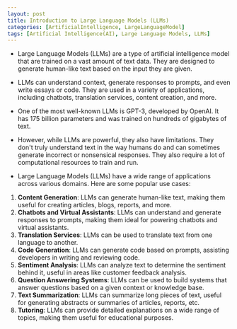 ```yaml
---
layout: post
title: Introduction to Large Language Models (LLMs)
categories: [ArtificialIntelligence, LargeLanguageModel]
tags: [Artificial Intelligence(AI), Large Language Models, LLMs]
---
```


- Large Language Models (LLMs) are a type of artificial intelligence model that are trained on a vast amount of text data. They are designed to generate human-like text based on the input they are given.
- LLMs can understand context, generate responses to prompts, and even write essays or code. They are used in a variety of applications, including chatbots, translation services, content creation, and more.
- One of the most well-known LLMs is GPT-3, developed by OpenAI. It has 175 billion parameters and was trained on hundreds of gigabytes of text.
- However, while LLMs are powerful, they also have limitations. They don't truly understand text in the way humans do and can sometimes generate incorrect or nonsensical responses. They also require a lot of computational resources to train and run.


- Large Language Models (LLMs) have a wide range of applications across various domains. Here are some popular use cases:

1. **Content Generation**: LLMs can generate human-like text, making them useful for creating articles, blogs, reports, and more.
2. **Chatbots and Virtual Assistants**: LLMs can understand and generate responses to prompts, making them ideal for powering chatbots and virtual assistants.
3. **Translation Services**: LLMs can be used to translate text from one language to another.
4. **Code Generation**: LLMs can generate code based on prompts, assisting developers in writing and reviewing code.
5. **Sentiment Analysis**: LLMs can analyze text to determine the sentiment behind it, useful in areas like customer feedback analysis.
6. **Question Answering Systems**: LLMs can be used to build systems that answer questions based on a given context or knowledge base.
7. **Text Summarization**: LLMs can summarize long pieces of text, useful for generating abstracts or summaries of articles, reports, etc.
8. **Tutoring**: LLMs can provide detailed explanations on a wide range of topics, making them useful for educational purposes.